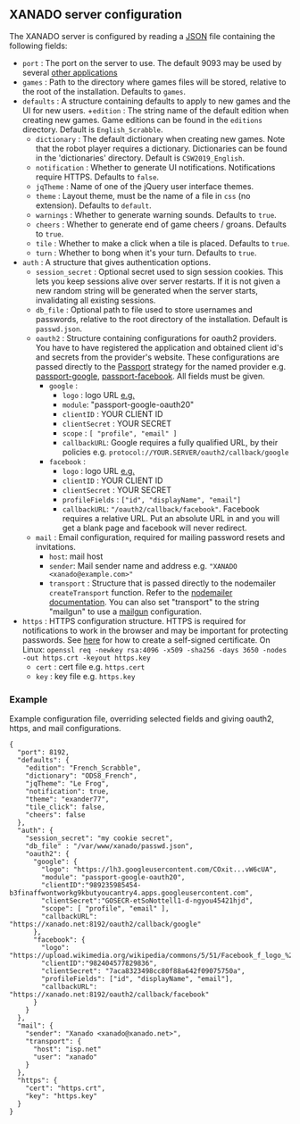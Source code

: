## XANADO server configuration
The XANADO server is configured by reading a [JSON](https://en.wikipedia.org/wiki/JSON) file containing
the following fields:

+ `port` : The port on the server to use. The default 9093 may be used by several
  [other applications](https://www.speedguide.net/port.php?port=9093)
+ `games` : Path to the directory where games files will be stored,
  relative to the root of the installation. Defaults to `games`.
+ `defaults` : A structure containing defaults to apply to new games and the UI for new users.
	+`edition` : The string name of the default edition when creating new games. Game editions can be found in the `editions` directory. Default is `English_Scrabble`.
	+ `dictionary` : The default dictionary when creating new games. Note that the robot player requires a dictionary. Dictionaries can be found in the 'dictionaries' directory. Default is `CSW2019_English`.
	+ `notification` : Whether to generate UI notifications. Notifications require HTTPS. Defaults to `false`.
	+ `jqTheme` : Name of one of the jQuery user interface themes.
	+ `theme` : Layout theme, must be the name of a file in `css` (no extension). Defaults to `default`.
	+ `warnings` : Whether to generate warning sounds. Defaults to  `true`.
	+ `cheers` : Whether to generate end of game cheers / groans. Defaults to `true`.
	+ `tile` : Whether to make a click when a tile is placed. Defaults to `true`.
	+ `turn` : Whether to bong when it's your turn. Defaults to `true`.
+ `auth` : A structure that gives authentication options.
	+ `session_secret` : Optional secret used to sign session cookies. This lets you keep sessions alive over server restarts. If it is not given a new random string will be generated when the server starts, invalidating all existing sessions.
	+ `db_file` : Optional path to file used to store usernames and passwords, relative to the root directory of the installation. Default is `passwd.json`.
	+ `oauth2` : Structure containing configurations for oauth2 providers. You have to have registered the	application and obtained client id's and secrets from the provider's website. These configurations are passed directly to the [Passport](https://www.passportjs.org/) strategy for the named provider e.g. [passport-google](https://www.npmjs.com/package/passport-google), [passport-facebook](https://www.npmjs.com/package/passport-facebook). All fields must be given.
		+ `google` :
			+ `logo` : logo URL [e.g.](https://lh3.googleusercontent.com/COxitqgJr1sJnIDe8-jiKhxDx1FrYbtRHKJ9z_hELisAlapwE9LUPh6fcXIfb5vwpbMl4xl9H9TRFPc5NOO8Sb3VSgIBrfRYvW6cUA)
			+ `module`: "passport-google-oauth20"
			+ `clientID` : YOUR CLIENT ID
			+ `clientSecret` : YOUR SECRET
			+ `scope` : `[ "profile", "email" ]`
			+ `callbackURL`: Google requires a fully qualified URL, by their policies e.g. `protocol://YOUR.SERVER/oauth2/callback/google`
	   + `facebook` :
			+ `logo` : logo URL [e.g.](https://upload.wikimedia.org/wikipedia/commons/5/51/Facebook_f_logo_%282019%29.svg)
			+ `clientID` : YOUR CLIENT ID
			+ `clientSecret` : YOUR SECRET
			+ `profileFields` : `["id", "displayName", "email"]`
			+ `callbackURL`: `"/oauth2/callback/facebook"`. Facebook requires a relative URL. Put an absolute URL in and you will get a blank page and facebook will never redirect.
	+ `mail` : Email configuration, required for mailing password resets and invitations.
		+ `host`: mail host
		+ `sender`:  Mail sender name and address e.g. `"XANADO <xanado@example.com>"`
		+ `transport` : Structure that is passed directly to the nodemailer `createTransport` function. Refer to the [nodemailer documentation](https://nodemailer.com/about/). You can also set "transport" to the string "mailgun" to use a [mailgun]( https://www.mailgun.com/) configuration.
+ `https` : HTTPS configuration structure. HTTPS is required for notifications to work in the browser and may be important for protecting passwords. See [here](https://linuxize.com/post/creating-a-self-signed-ssl-certificate/) for how to create a self-signed certificate. On Linux: `openssl req -newkey rsa:4096 -x509 -sha256 -days 3650 -nodes -out https.crt -keyout https.key`
	+ `cert` : cert file e.g. `https.cert`
	+ `key` : key file e.g. `https.key`

### Example
Example configuration file, overriding selected fields and giving oauth2, https, and mail configurations.
```
{
  "port": 8192,
  "defaults": {
    "edition": "French_Scrabble",
	"dictionary": "ODS8_French",
    "jqTheme": "Le Frog",
	"notification": true,
    "theme": "exander77",
    "tile_click": false,
    "cheers": false
  },
  "auth": {
    "session_secret": "my cookie secret",
	"db_file" : "/var/www/xanado/passwd.json",
	"oauth2": {
	  "google": {
		"logo": "https://lh3.googleusercontent.com/COxit...vW6cUA",
		"module": "passport-google-oauth20",
		"clientID":"989235985454-b3finaffwontworkg9kbutyoucantry4.apps.googleusercontent.com",
		"clientSecret":"GOSECR-etSoNottell1-d-ngyou45421hjd",
		"scope": [ "profile", "email" ],
		"callbackURL": "https://xanado.net:8192/oauth2/callback/google"
	  },
	  "facebook": {
		"logo": "https://upload.wikimedia.org/wikipedia/commons/5/51/Facebook_f_logo_%282019%29.svg",
		"clientID":"982404577829836",
		"clientSecret": "7aca8323498cc80f88a642f09075750a",
		"profileFields": ["id", "displayName", "email"],
		"callbackURL": "https://xanado.net:8192/oauth2/callback/facebook"
	  }
	}
  },
  "mail": {
    "sender": "Xanado <xanado@xanado.net>",
	"transport": {
	  "host": "isp.net"
	  "user": "xanado"
	}
  },
  "https": {
    "cert": "https.crt",
    "key": "https.key"
  }
}
```
